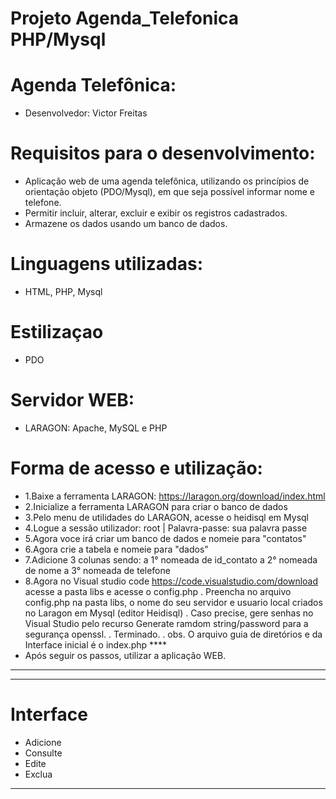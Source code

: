 # Projeto Agenda_Telefonica PHP/Mysql 


# Agenda Telefônica:
- Desenvolvedor: Victor Freitas

# Requisitos para o desenvolvimento:
- Aplicação web de uma agenda telefônica, utilizando os princípios de orientação objeto (PDO/Mysql), em que seja possível informar nome e telefone. 
- Permitir incluir, alterar, excluir e exibir os registros cadastrados. 
- Armazene os dados usando um banco de dados.

# Linguagens utilizadas:
- HTML, PHP, Mysql

# Estilizaçao 
- PDO

# Servidor WEB:
- LARAGON: Apache, MySQL e PHP

# Forma de acesso e utilização:
- 1.Baixe a ferramenta LARAGON: https://laragon.org/download/index.html
- 2.Inicialize a ferramenta LARAGON para criar o banco de dados
- 3.Pelo menu de utilidades do LARAGON, acesse o heidisql em Mysql 
- 4.Logue a sessão utilizador: root | Palavra-passe: sua palavra passe
- 5.Agora voce irá criar um banco de dados e nomeie para "contatos"
- 6.Agora crie a tabela e nomeie para "dados"
- 7.Adicione 3 colunas sendo: 
a 1° nomeada de id_contato
a 2° nomeada de nome
a 3° nomeada de telefone
- 8.Agora no Visual studio code https://code.visualstudio.com/download acesse a pasta libs e acesse o config.php
. Preencha no arquivo config.php na pasta libs, o nome do seu servidor e usuario local criados no Laragon em Mysql (editor Heidisql)
. Caso precise, gere senhas no Visual Studio pelo recurso Generate ramdom string/password para a segurança openssl.
. Terminado.
. obs. O arquivo guia de diretórios e da Interface inicial é o index.php ****
- Após seguir os passos, utilizar a aplicação WEB.
--------------------------------------------------------------------------------------------------------------------
--------------------------------------------------------------------------------------------------------------------
# Interface
- Adicione 
- Consulte 
- Edite
- Exclua 
--------------------------------------------------------------------------------------------------------------------
